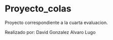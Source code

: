 # Proyecto_colas
Proyecto correspondiente a la cuarta evaluacion.

Realizado por:
David Gonzalez 
Alvaro Lugo
